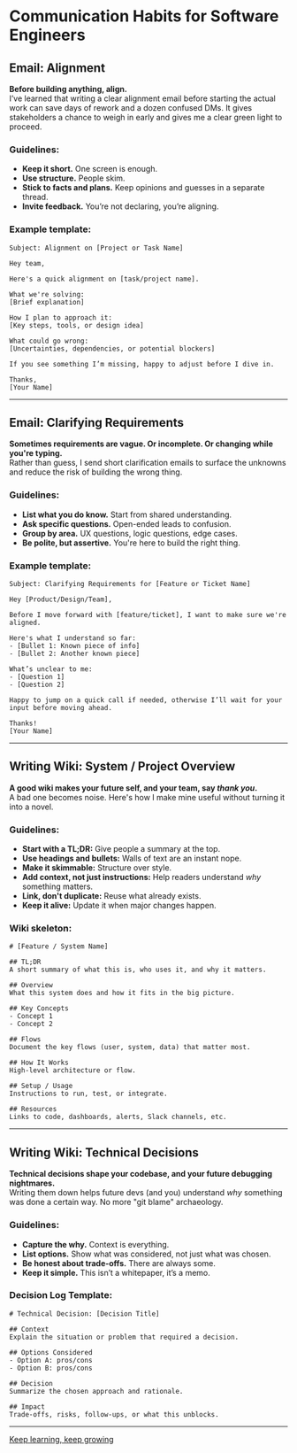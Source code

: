 # Communication Habits for Software Engineers

## Email: Alignment

**Before building anything, align.**\
I’ve learned that writing a clear alignment email before starting the actual work can save days of rework and a dozen confused DMs. It gives stakeholders a chance to weigh in early and gives me a clear green light to proceed.

### Guidelines:

- **Keep it short.** One screen is enough.
- **Use structure.** People skim.
- **Stick to facts and plans.** Keep opinions and guesses in a separate thread.
- **Invite feedback.** You’re not declaring, you’re aligning.

### Example template:

```
Subject: Alignment on [Project or Task Name]

Hey team,

Here's a quick alignment on [task/project name].

What we're solving:
[Brief explanation]

How I plan to approach it:
[Key steps, tools, or design idea]

What could go wrong:
[Uncertainties, dependencies, or potential blockers]

If you see something I’m missing, happy to adjust before I dive in.

Thanks,  
[Your Name]
```

---

## Email: Clarifying Requirements

**Sometimes requirements are vague. Or incomplete. Or changing while you're typing.**\
Rather than guess, I send short clarification emails to surface the unknowns and reduce the risk of building the wrong thing.

### Guidelines:

- **List what you do know.** Start from shared understanding.
- **Ask specific questions.** Open-ended leads to confusion.
- **Group by area.** UX questions, logic questions, edge cases.
- **Be polite, but assertive.** You're here to build the right thing.

### Example template:

```
Subject: Clarifying Requirements for [Feature or Ticket Name]

Hey [Product/Design/Team],

Before I move forward with [feature/ticket], I want to make sure we're aligned.

Here's what I understand so far:
- [Bullet 1: Known piece of info]
- [Bullet 2: Another known piece]

What’s unclear to me:
- [Question 1]
- [Question 2]

Happy to jump on a quick call if needed, otherwise I’ll wait for your input before moving ahead.

Thanks!  
[Your Name]
```

---

## Writing Wiki: System / Project Overview

**A good wiki makes your future self, and your team, say *****thank you*****.**\
A bad one becomes noise. Here's how I make mine useful without turning it into a novel.

### Guidelines:

- **Start with a TL;DR:** Give people a summary at the top.
- **Use headings and bullets:** Walls of text are an instant nope.
- **Make it skimmable:** Structure over style.
- **Add context, not just instructions:** Help readers understand *why* something matters.
- **Link, don't duplicate:** Reuse what already exists.
- **Keep it alive:** Update it when major changes happen.

### Wiki skeleton:

```
# [Feature / System Name]

## TL;DR
A short summary of what this is, who uses it, and why it matters.

## Overview
What this system does and how it fits in the big picture.

## Key Concepts
- Concept 1
- Concept 2

## Flows
Document the key flows (user, system, data) that matter most.

## How It Works
High-level architecture or flow.

## Setup / Usage
Instructions to run, test, or integrate.

## Resources
Links to code, dashboards, alerts, Slack channels, etc.
```

---

## Writing Wiki: Technical Decisions

**Technical decisions shape your codebase, and your future debugging nightmares.**\
Writing them down helps future devs (and you) understand *why* something was done a certain way. No more "git blame" archaeology.

### Guidelines:

- **Capture the why.** Context is everything.
- **List options.** Show what was considered, not just what was chosen.
- **Be honest about trade-offs.** There are always some.
- **Keep it simple.** This isn’t a whitepaper, it’s a memo.

### Decision Log Template:

```
# Technical Decision: [Decision Title]

## Context
Explain the situation or problem that required a decision.

## Options Considered
- Option A: pros/cons
- Option B: pros/cons

## Decision
Summarize the chosen approach and rationale.

## Impact
Trade-offs, risks, follow-ups, or what this unblocks.
```

---

[Keep learning, keep growing](https://www.bytestoskills.co/)
